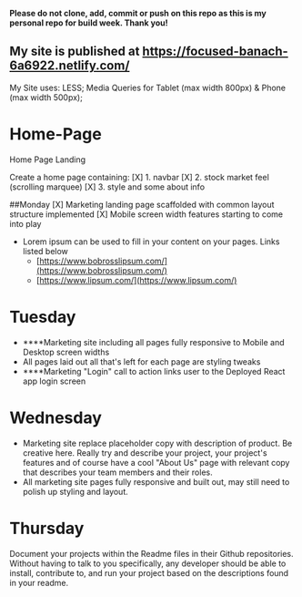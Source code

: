  
**Please do not clone, add, commit or push on this repo as this is my personal repo for build week. Thank you!**

## My site is published at https://focused-banach-6a6922.netlify.com/

My Site uses:
LESS;
Media Queries for Tablet (max width 800px) & Phone (max width 500px);


# Home-Page
Home Page Landing 

Create a home page containing:
[X] 1. navbar
[X] 2. stock market feel (scrolling marquee) 
[X] 3. style and some about info

##Monday
[X] Marketing landing page scaffolded with common layout structure implemented
[X] Mobile screen width features starting to come into play
- Lorem ipsum can be used to fill in your content on your pages. Links listed below
    - [https://www.bobrosslipsum.com/](https://www.bobrosslipsum.com/)
    - [https://www.lipsum.com/](https://www.lipsum.com/)
    
# Tuesday
- ****Marketing site including all pages fully responsive to Mobile and Desktop screen widths
- All pages laid out all that's left for each page are styling tweaks
- ****Marketing "Login" call to action links user to the Deployed React app login screen

# Wednesday
- Marketing site replace placeholder copy with description of product. Be creative here. Really try and describe your project, your project's features and of course have a cool "About Us" page with relevant copy that describes your team members and their roles.
- All marketing site pages fully responsive and built out, may still need to polish up styling and layout.

# Thursday
Document your projects within the Readme files in their Github repositories. Without having to talk to you specifically, any developer should be able to install, contribute to, and run your project based on the descriptions found in your readme.
